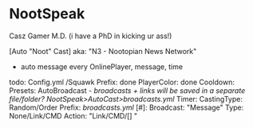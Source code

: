 # NootSpeak
Casz Gamer M.D. (i have a PhD in kicking ur ass!)

[Auto "Noot" Cast] aka: "N3 - Nootopian News Network"
- auto message every OnlinePlayer, message, time


todo:
Config.yml
/Squawk
  Prefix: done
  PlayerColor: done
  Cooldown:
  Presets:
AutoBroadcast - *broadcasts + links will be saved in a separate file/folder? NootSpeak>AutoCast>broadcasts.yml*
  Timer:
  CastingType: Random/Order
  Prefix:
*broadcasts.yml*
  [#]:
    Broadcast: "Message"
    Type: None/Link/CMD
    Action: "Link/CMD/[] "  